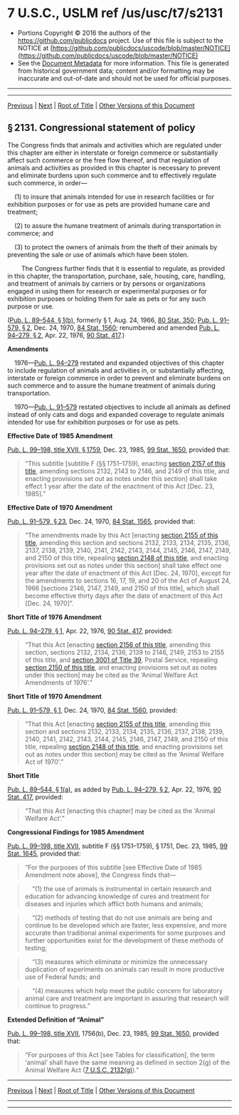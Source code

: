 ---
---

# 7 U.S.C., USLM ref /us/usc/t7/s2131

* Portions Copyright © 2016 the authors of the https://github.com/publicdocs project.
  Use of this file is subject to the NOTICE at [https://github.com/publicdocs/uscode/blob/master/NOTICE](https://github.com/publicdocs/uscode/blob/master/NOTICE)
* See the [Document Metadata](././../../../..//README.md) for more information.
  This file is generated from historical government data; content and/or formatting may be inaccurate and out-of-date and should not be used for official purposes.

----------
----------

[Previous](./../../../..//us/usc/t7/ch54/m__us_usc_t7_ch54.md) | [Next](./../../../..//us/usc/t7/ch54/m__us_usc_t7_s2132.md) | [Root of Title](./../../../../) | [Other Versions of this Document](https://publicdocs.github.io/go/links?ns=uslm&ref=%2Fus%2Fusc%2Ft7%2Fs2131)

## § 2131. Congressional statement of policy

The Congress finds that animals and activities which are regulated under this chapter are either in interstate or foreign commerce or substantially affect such commerce or the free flow thereof, and that regulation of animals and activities as provided in this chapter is necessary to prevent and eliminate burdens upon such commerce and to effectively regulate such commerce, in order—

    (1) to insure that animals intended for use in research facilities or for exhibition purposes or for use as pets are provided humane care and treatment;

    (2) to assure the humane treatment of animals during transportation in commerce; and

    (3) to protect the owners of animals from the theft of their animals by preventing the sale or use of animals which have been stolen.

        The Congress further finds that it is essential to regulate, as provided in this chapter, the transportation, purchase, sale, housing, care, handling, and treatment of animals by carriers or by persons or organizations engaged in using them for research or experimental purposes or for exhibition purposes or holding them for sale as pets or for any such purpose or use.

([Pub. L. 89–544, § 1(b)][/us/pl/89/544/s1/b], formerly § 1, Aug. 24, 1966, [80 Stat. 350][/us/stat/80/350]; [Pub. L. 91–579, § 2][/us/pl/91/579/s2], Dec. 24, 1970, [84 Stat. 1560][/us/stat/84/1560]; renumbered and amended [Pub. L. 94–279, § 2][/us/pl/94/279/s2], Apr. 22, 1976, [90 Stat. 417][/us/stat/90/417].)

 __Amendments__ 

    1976—[Pub. L. 94–279][/us/pl/94/279] restated and expanded objectives of this chapter to include regulation of animals and activities in, or substantially affecting, interstate or foreign commerce in order to prevent and eliminate burdens on such commerce and to assure the humane treatment of animals during transportation.

    1970—[Pub. L. 91–579][/us/pl/91/579] restated objectives to include all animals as defined instead of only cats and dogs and expanded coverage to regulate animals intended for use for exhibition purposes or for use as pets.

 __Effective Date of 1985 Amendment__ 

[Pub. L. 99–198, title XVII, § 1759][/us/pl/99/198/s1759], Dec. 23, 1985, [99 Stat. 1650][/us/stat/99/1650], provided that: 

> “This subtitle \[subtitle F (§§ 1751–1759), enacting [section 2157 of this title][/us/usc/t7/s2157], amending sections 2132, 2143 to 2146, and 2149 of this title, and enacting provisions set out as notes under this section\] shall take effect 1 year after the date of the enactment of this Act \[Dec. 23, 1985\].”

 __Effective Date of 1970 Amendment__ 

[Pub. L. 91–579, § 23][/us/pl/91/579/s23], Dec. 24, 1970, [84 Stat. 1565][/us/stat/84/1565], provided that: 

> “The amendments made by this Act \[enacting [section 2155 of this title][/us/usc/t7/s2155], amending this section and sections 2132, 2133, 2134, 2135, 2136, 2137, 2138, 2139, 2140, 2141, 2142, 2143, 2144, 2145, 2146, 2147, 2149, and 2150 of this title, repealing [section 2148 of this title][/us/usc/t7/s2148], and enacting provisions set out as notes under this section\] shall take effect one year after the date of enactment of this Act \[Dec. 24, 1970\], except for the amendments to sections 16, 17, 19, and 20 of the Act of August 24, 1966 \[sections 2146, 2147, 2149, and 2150 of this title\], which shall become effective thirty days after the date of enactment of this Act \[Dec. 24, 1970\]”.

 __Short Title of 1976 Amendment__ 

[Pub. L. 94–279, § 1][/us/pl/94/279/s1], Apr. 22, 1976, [90 Stat. 417][/us/stat/90/417], provided: 

> “That this Act \[enacting [section 2156 of this title][/us/usc/t7/s2156], amending this section, sections 2132, 2134, 2136, 2139 to 2146, 2149, 2153 to 2155 of this title, and [section 3001 of Title 39][/us/usc/t39/s3001], Postal Service, repealing [section 2150 of this title][/us/usc/t7/s2150], and enacting provisions set out as notes under this section\] may be cited as the ‘Animal Welfare Act Amendments of 1976’.”

 __Short Title of 1970 Amendment__ 

[Pub. L. 91–579, § 1][/us/pl/91/579/s1], Dec. 24, 1970, [84 Stat. 1560][/us/stat/84/1560], provided: 

> “That this Act \[enacting [section 2155 of this title][/us/usc/t7/s2155], amending this section and sections 2132, 2133, 2134, 2135, 2136, 2137, 2138, 2139, 2140, 2141, 2142, 2143, 2144, 2145, 2146, 2147, 2149, and 2150 of this title, repealing [section 2148 of this title][/us/usc/t7/s2148], and enacting provisions set out as notes under this section\] may be cited as the ‘Animal Welfare Act of 1970’.”

 __Short Title__ 

[Pub. L. 89–544, § 1(a)][/us/pl/89/544/s1/a], as added by [Pub. L. 94–279, § 2][/us/pl/94/279/s2], Apr. 22, 1976, [90 Stat. 417][/us/stat/90/417], provided: 

> “That this Act \[enacting this chapter\] may be cited as the ‘Animal Welfare Act’.”

 __Congressional Findings for 1985 Amendment__ 

[Pub. L. 99–198, title XVII][/us/pl/99/198], subtitle F (§§ 1751–1759), § 1751, Dec. 23, 1985, [99 Stat. 1645][/us/stat/99/1645], provided that: 

> “For the purposes of this subtitle \[see Effective Date of 1985 Amendment note above\], the Congress finds that—

>     “(1) the use of animals is instrumental in certain research and education for advancing knowledge of cures and treatment for diseases and injuries which afflict both humans and animals;

>     “(2) methods of testing that do not use animals are being and continue to be developed which are faster, less expensive, and more accurate than traditional animal experiments for some purposes and further opportunities exist for the development of these methods of testing;

>     “(3) measures which eliminate or minimize the unnecessary duplication of experiments on animals can result in more productive use of Federal funds; and

>     “(4) measures which help meet the public concern for laboratory animal care and treatment are important in assuring that research will continue to progress.”

 __Extended Definition of “Animal”__ 

[Pub. L. 99–198, title XVII][/us/pl/99/198], 1756(b), Dec. 23, 1985, [99 Stat. 1650][/us/stat/99/1650], provided that: 

> “For purposes of this Act \[see Tables for classification\], the term ‘animal’ shall have the same meaning as defined in section 2(g) of the Animal Welfare Act ([7 U.S.C. 2132(g)][/us/usc/t7/s2132/g]).”

----------

[Previous](./../../../..//us/usc/t7/ch54/m__us_usc_t7_ch54.md) | [Next](./../../../..//us/usc/t7/ch54/m__us_usc_t7_s2132.md) | [Root of Title](./../../../../) | [Other Versions of this Document](https://publicdocs.github.io/go/links?ns=uslm&ref=%2Fus%2Fusc%2Ft7%2Fs2131)

----------
----------

[/us/pl/89/544/s1/b]: https://publicdocs.github.io/go/links?ns=uslm&ref=%2Fus%2Fpl%2F89%2F544%2Fs1%2Fb
[/us/stat/80/350]: https://publicdocs.github.io/go/links?ns=uslm&ref=%2Fus%2Fstat%2F80%2F350
[/us/pl/91/579/s2]: https://publicdocs.github.io/go/links?ns=uslm&ref=%2Fus%2Fpl%2F91%2F579%2Fs2
[/us/stat/84/1560]: https://publicdocs.github.io/go/links?ns=uslm&ref=%2Fus%2Fstat%2F84%2F1560
[/us/pl/94/279/s2]: https://publicdocs.github.io/go/links?ns=uslm&ref=%2Fus%2Fpl%2F94%2F279%2Fs2
[/us/stat/90/417]: https://publicdocs.github.io/go/links?ns=uslm&ref=%2Fus%2Fstat%2F90%2F417
[/us/pl/94/279]: https://publicdocs.github.io/go/links?ns=uslm&ref=%2Fus%2Fpl%2F94%2F279
[/us/pl/91/579]: https://publicdocs.github.io/go/links?ns=uslm&ref=%2Fus%2Fpl%2F91%2F579
[/us/pl/99/198/s1759]: https://publicdocs.github.io/go/links?ns=uslm&ref=%2Fus%2Fpl%2F99%2F198%2Fs1759
[/us/stat/99/1650]: https://publicdocs.github.io/go/links?ns=uslm&ref=%2Fus%2Fstat%2F99%2F1650
[/us/usc/t7/s2157]: https://publicdocs.github.io/go/links?ns=uslm&ref=%2Fus%2Fusc%2Ft7%2Fs2157
[/us/pl/91/579/s23]: https://publicdocs.github.io/go/links?ns=uslm&ref=%2Fus%2Fpl%2F91%2F579%2Fs23
[/us/stat/84/1565]: https://publicdocs.github.io/go/links?ns=uslm&ref=%2Fus%2Fstat%2F84%2F1565
[/us/usc/t7/s2155]: https://publicdocs.github.io/go/links?ns=uslm&ref=%2Fus%2Fusc%2Ft7%2Fs2155
[/us/usc/t7/s2148]: https://publicdocs.github.io/go/links?ns=uslm&ref=%2Fus%2Fusc%2Ft7%2Fs2148
[/us/pl/94/279/s1]: https://publicdocs.github.io/go/links?ns=uslm&ref=%2Fus%2Fpl%2F94%2F279%2Fs1
[/us/stat/90/417]: https://publicdocs.github.io/go/links?ns=uslm&ref=%2Fus%2Fstat%2F90%2F417
[/us/usc/t7/s2156]: https://publicdocs.github.io/go/links?ns=uslm&ref=%2Fus%2Fusc%2Ft7%2Fs2156
[/us/usc/t39/s3001]: https://publicdocs.github.io/go/links?ns=uslm&ref=%2Fus%2Fusc%2Ft39%2Fs3001
[/us/usc/t7/s2150]: https://publicdocs.github.io/go/links?ns=uslm&ref=%2Fus%2Fusc%2Ft7%2Fs2150
[/us/pl/91/579/s1]: https://publicdocs.github.io/go/links?ns=uslm&ref=%2Fus%2Fpl%2F91%2F579%2Fs1
[/us/stat/84/1560]: https://publicdocs.github.io/go/links?ns=uslm&ref=%2Fus%2Fstat%2F84%2F1560
[/us/usc/t7/s2155]: https://publicdocs.github.io/go/links?ns=uslm&ref=%2Fus%2Fusc%2Ft7%2Fs2155
[/us/usc/t7/s2148]: https://publicdocs.github.io/go/links?ns=uslm&ref=%2Fus%2Fusc%2Ft7%2Fs2148
[/us/pl/89/544/s1/a]: https://publicdocs.github.io/go/links?ns=uslm&ref=%2Fus%2Fpl%2F89%2F544%2Fs1%2Fa
[/us/pl/94/279/s2]: https://publicdocs.github.io/go/links?ns=uslm&ref=%2Fus%2Fpl%2F94%2F279%2Fs2
[/us/stat/90/417]: https://publicdocs.github.io/go/links?ns=uslm&ref=%2Fus%2Fstat%2F90%2F417
[/us/pl/99/198]: https://publicdocs.github.io/go/links?ns=uslm&ref=%2Fus%2Fpl%2F99%2F198
[/us/stat/99/1645]: https://publicdocs.github.io/go/links?ns=uslm&ref=%2Fus%2Fstat%2F99%2F1645
[/us/pl/99/198]: https://publicdocs.github.io/go/links?ns=uslm&ref=%2Fus%2Fpl%2F99%2F198
[/us/stat/99/1650]: https://publicdocs.github.io/go/links?ns=uslm&ref=%2Fus%2Fstat%2F99%2F1650
[/us/usc/t7/s2132/g]: https://publicdocs.github.io/go/links?ns=uslm&ref=%2Fus%2Fusc%2Ft7%2Fs2132%2Fg


